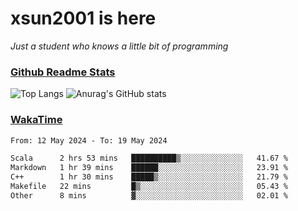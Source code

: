 # xsun2001 is here

*Just a student who knows a little bit of programming*

### [Github Readme Stats](https://github.com/anuraghazra/github-readme-stats)

![Top Langs](https://github-readme-stats.vercel.app/api/top-langs/?username=xsun2001&layout=compact&theme=radical) ![Anurag's GitHub stats](https://github-readme-stats.vercel.app/api?username=xsun2001&show_icons=true&theme=radical)

### [WakaTime](https://wakatime.com)

<!--START_SECTION:waka-->

```txt
From: 12 May 2024 - To: 19 May 2024

Scala      2 hrs 53 mins   ██████████▒░░░░░░░░░░░░░░   41.67 %
Markdown   1 hr 39 mins    ██████░░░░░░░░░░░░░░░░░░░   23.91 %
C++        1 hr 30 mins    █████▒░░░░░░░░░░░░░░░░░░░   21.79 %
Makefile   22 mins         █▒░░░░░░░░░░░░░░░░░░░░░░░   05.43 %
Other      8 mins          ▓░░░░░░░░░░░░░░░░░░░░░░░░   02.01 %
```

<!--END_SECTION:waka-->

